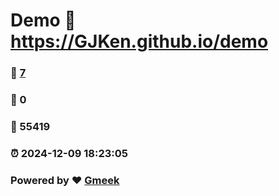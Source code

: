 # Demo :link: https://GJKen.github.io/demo 
### :page_facing_up: [7](https://GJKen.github.io/demo/tag.html) 
### :speech_balloon: 0 
### :hibiscus: 55419 
### :alarm_clock: 2024-12-09 18:23:05 
### Powered by :heart: [Gmeek](https://github.com/Meekdai/Gmeek)
